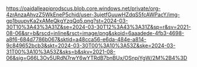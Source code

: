 https://oaidalleapiprodscus.blob.core.windows.net/private/org-4zrAnzaAhvzZ5WkEneP5chjd/user-3ujetfGuuwHZdqS5fcAWPacY/img-gp1buupvKa2xAMeQkgYzqQq5.png?st=2024-03-30T10%3A43%3A31Z&se=2024-03-30T12%3A43%3A31Z&sp=r&sv=2021-08-06&sr=b&rscd=inline&rsct=image/png&skoid=6aaadede-4fb3-4698-a8f6-684d7786b067&sktid=a48cca56-e6da-484e-a814-9c849652bcb3&skt=2024-03-30T00%3A10%3A53Z&ske=2024-03-31T00%3A10%3A53Z&sks=b&skv=2021-08-06&sig=G66L3Ov5URdN7rwY6wYTRdB7bnBUx/OSnpiYgW/2M%2B4%3D